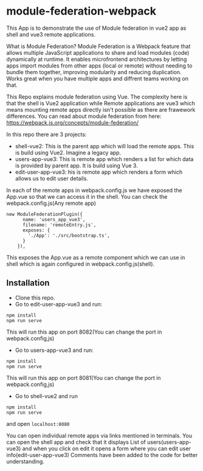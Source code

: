 # module-federation-webpack
This App is to demonstrate the use of Module federation in vue2 app as shell and vue3 remote applications.

What is Module Federation?
Module Federation is a Webpack feature that allows multiple JavaScript applications to share and load modules (code) dynamically at runtime. It enables microfrontend architectures by letting apps import modules from other apps (local or remote) without needing to bundle them together, improving modularity and reducing duplication. Works great when you have multiple apps and diffrent teams working on that.

This Repo explains module federation using Vue. The complexity here is that the shell is Vue2 application while Remote applications are vue3 which means mounting remote apps directly isn't possible as there are frawework differences.
You can read about module federation from here: https://webpack.js.org/concepts/module-federation/

In this repo there are 3 projects:
- shell-vue2: This is the parent app which will load the remote apps. This is build using Vue2. Imagine a legacy app.
- users-app-vue3: This is remote app which renders a list for which data is provided by parent app. It is build using Vue 3.
- edit-user-app-vue3: his is remote app which renders a form which allows us to edit user details.

In each of the remote apps in webpack.config.js we have exposed the App.vue so that we can access it in the shell. You can check the webpack.config.js(Any remote app)
```
new ModuleFederationPlugin({
      name: 'users_app_vue3',
      filename: 'remoteEntry.js',
      exposes: {
        './App': './src/bootstrap.ts',
      }
    }),
```
This exposes the App.vue as a remote component which we can use in shell which is again configured in webpack.config.js(shell).

## Installation
- Clone this repo.
- Go to edit-user-app-vue3 and run:
```
npm install
npm run serve
```
This will run this app on port 8082(You can change the port in webpack.config,js)


- Go to users-app-vue3 and run:
```
npm install
npm run serve
```
This will run this app on port 8081(You can change the port in webpack.config,js)

- Go to shell-vue2 and run 
```
npm install
npm run serve
```
and open `localhost:8080`

You can open individual remote apps via links mentioned in terminals.
You can open the shell app and check that it displays List of users(users-app-vue3) and when you click on edit it opens a form where you can edit user info(edit-user-app-vue3)
Comments have been added to the code for better understanding.



